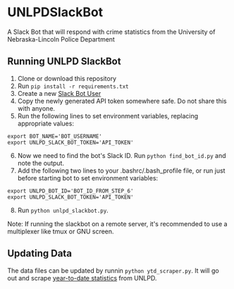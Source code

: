 # UNLPDSlackBot
A Slack Bot that will respond with crime statistics from the University of Nebraska-Lincoln Police Department

## Running UNLPD SlackBot
1. Clone or download this repository
2. Run `pip install -r requirements.txt`
3. Create a new [Slack Bot User](https://my.slack.com/services/new/bot)
4. Copy the newly generated API token somewhere safe. Do not share this with anyone.
5. Run the following lines to set environment variables, replacing appropriate values:
```
export BOT_NAME='BOT_USERNAME'
export UNLPD_SLACK_BOT_TOKEN='API_TOKEN'
```
6. Now we need to find the bot's Slack ID. Run `python find_bot_id.py` and note the output.
7. Add the following two lines to your .bashrc/.bash_profile file, or run just before starting bot to set environment variables:
```
export UNLPD_BOT_ID='BOT_ID_FROM_STEP_6'
export UNLPD_SLACK_BOT_TOKEN='API_TOKEN'
```
8. Run `python unlpd_slackbot.py`.

Note: If running the slackbot on a remote server, it's recommended to use a multiplexer like tmux or GNU screen.

## Updating Data

The data files can be updated by runnin `python ytd_scraper.py`. It will go out and scrape [year-to-date statistics](https://scsapps.unl.edu/PoliceReports/ClerySummaryReport.aspx) from UNLPD.
